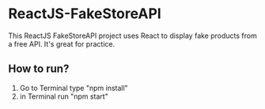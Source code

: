 # ReactJS-FakeStoreAPI

This ReactJS FakeStoreAPI project uses React to display fake products from a free API. It's great for practice.

## How to run?
1. Go to Terminal type "npm install"
2. in Terminal run "npm start"
